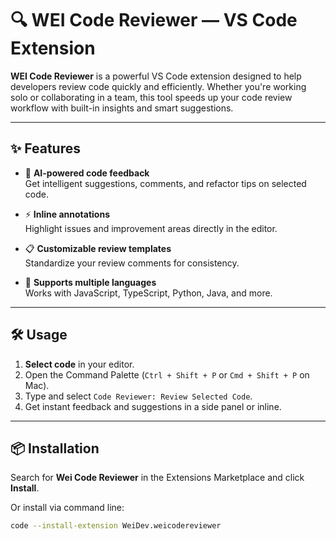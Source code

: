 # 🔍 WEI Code Reviewer — VS Code Extension

**WEI Code Reviewer** is a powerful VS Code extension designed to help developers review code quickly and efficiently. Whether you're working solo or collaborating in a team, this tool speeds up your code review workflow with built-in insights and smart suggestions.

---

## ✨ Features

- 🧠 **AI-powered code feedback**  
  Get intelligent suggestions, comments, and refactor tips on selected code.

- ⚡ **Inline annotations**  
  Highlight issues and improvement areas directly in the editor.

- 📋 **Customizable review templates**  
  Standardize your review comments for consistency.

- 🔄 **Supports multiple languages**  
  Works with JavaScript, TypeScript, Python, Java, and more.

---

## 🛠️ Usage

1. **Select code** in your editor.
2. Open the Command Palette (`Ctrl + Shift + P` or `Cmd + Shift + P` on Mac).
3. Type and select `Code Reviewer: Review Selected Code`.
4. Get instant feedback and suggestions in a side panel or inline.

---

## 📦 Installation

Search for **Wei Code Reviewer** in the Extensions Marketplace and click **Install**.

Or install via command line:

```bash
code --install-extension WeiDev.weicodereviewer
